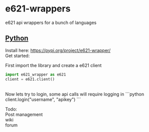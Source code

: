 # e621-wrappers
e621 api wrappers for a bunch of languages  

## [Python](python/README.md)
Install here: https://pypi.org/project/e621-wrapper/    
Get started:    

First import the library and create a e621 client
```python
import e621_wrapper as e621
client = e621.client()
```
<br />
Now lets try to login, some api calls will require logging in
```python
client.login("username", "apikey")
```

Todo:  
Post management  
wiki  
forum  
